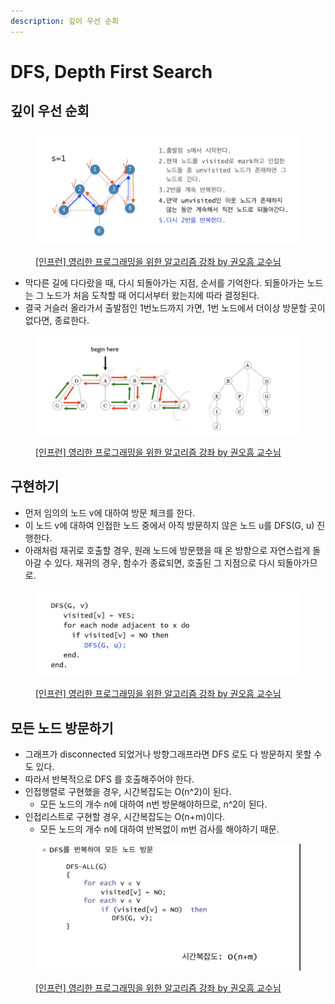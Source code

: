 ```yaml
---
description: 깊이 우선 순회
---
```


# DFS, Depth First Search

## 깊이 우선 순회

<figure><img src="../../../.gitbook/assets/image (13).png" alt=""><figcaption><p><a href="https://www.inflearn.com/course/%EC%95%8C%EA%B3%A0%EB%A6%AC%EC%A6%98-%EA%B0%95%EC%A2%8C">[인프런] 영리한 프로그래밍을 위한 알고리즘 강좌 by 권오흠 교수님</a></p></figcaption></figure>

* 막다른 길에 다다랐을 때, 다시 되돌아가는 지점, 순서를 기억한다. 되돌아가는 노드는 그 노드가 처음 도착할 때 어디서부터 왔는지에 따라 결정된다.&#x20;
* 결국 거슬러 올라가서 출발점인 1번노드까지 가면, 1번 노드에서 더이상 방문할 곳이 없다면, 종료한다.&#x20;

<figure><img src="../../../.gitbook/assets/image (12).png" alt=""><figcaption><p><a href="https://www.inflearn.com/course/%EC%95%8C%EA%B3%A0%EB%A6%AC%EC%A6%98-%EA%B0%95%EC%A2%8C">[인프런] 영리한 프로그래밍을 위한 알고리즘 강좌 by 권오흠 교수님</a></p></figcaption></figure>



## 구현하기

* 먼저 임의의 노드 v에 대하여 방문 체크를 한다.&#x20;
* 이 노드 v에 대하여 인접한 노드 중에서 아직 방문하지 않은 노드 u를 DFS(G, u) 진행한다.&#x20;
* 아래처럼 재귀로 호출할 경우, 원래 노드에 방문했을 때 온 방향으로 자연스럽게 돌아갈 수 있다. 재귀의 경우, 함수가 종료되면, 호출된 그 지점으로 다시 되돌아가므로.&#x20;

<figure><img src="../../../.gitbook/assets/image (6).png" alt=""><figcaption><p><a href="https://www.inflearn.com/course/%EC%95%8C%EA%B3%A0%EB%A6%AC%EC%A6%98-%EA%B0%95%EC%A2%8C">[인프런] 영리한 프로그래밍을 위한 알고리즘 강좌 by 권오흠 교수님</a></p></figcaption></figure>



## 모든 노드 방문하기

* 그래프가 disconnected 되었거나 방향그래프라면 DFS 로도 다 방문하지 못할 수도 있다.&#x20;
* 따라서 반복적으로 DFS 를 호출해주어야 한다.&#x20;
* 인접행렬로 구현했을 경우, 시간복잡도는 O(n^2)이 된다.&#x20;
  * 모든 노드의 개수 n에 대하여 n번 방문해야하므로, n^2이 된다.&#x20;
* 인접리스트로 구현할 경우, 시간복잡도는 O(n+m)이다.&#x20;
  * 모든 노드의 개수 n에 대하여 반복없이 m번 검사를 해야하기 때문.&#x20;

<figure><img src="../../../.gitbook/assets/image (32).png" alt=""><figcaption><p><a href="https://www.inflearn.com/course/%EC%95%8C%EA%B3%A0%EB%A6%AC%EC%A6%98-%EA%B0%95%EC%A2%8C">[인프런] 영리한 프로그래밍을 위한 알고리즘 강좌 by 권오흠 교수님</a></p></figcaption></figure>

